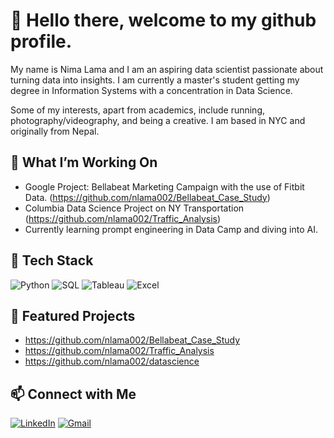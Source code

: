 # 👋 Hello there, welcome to my github profile. 

My name is Nima Lama and I am an aspiring data scientist passionate about turning data into insights. I am currently a master's student getting my degree in Information Systems with a concentration in Data Science.

Some of my interests, apart from academics, include running, photography/videography, and being a creative. I am based in NYC and originally from Nepal.

## 🧠 What I’m Working On
- Google Project: Bellabeat Marketing Campaign with the use of Fitbit Data.
  (https://github.com/nlama002/Bellabeat_Case_Study)
- Columbia Data Science Project on NY Transportation
  (https://github.com/nlama002/Traffic_Analysis)
- Currently learning prompt engineering in Data Camp and diving into AI.
  

## 🧰 Tech Stack
![Python](https://img.shields.io/badge/-Python-black?style=flat-square&logo=python)
![SQL](https://img.shields.io/badge/-SQL-blue?style=flat-square&logo=postgresql)
![Tableau](https://img.shields.io/badge/-Tableau-E97627?style=flat-square&logo=tableau)
![Excel](https://img.shields.io/badge/-Excel-217346?style=flat-square&logo=microsoft-excel)

## 📂 Featured Projects
- https://github.com/nlama002/Bellabeat_Case_Study
- https://github.com/nlama002/Traffic_Analysis
- https://github.com/nlama002/datascience

## 📫 Connect with Me
[![LinkedIn](https://img.shields.io/badge/-LinkedIn-blue?style=flat-square&logo=linkedin)](https://linkedin.com/in/lamanima)
[![Gmail](https://img.shields.io/badge/-Email-red?style=flat-square&logo=gmail&logoColor=white)](mailto:tshering.nima55@gmail.com)
